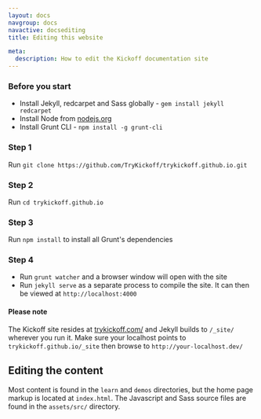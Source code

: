 ```yaml
---
layout: docs
navgroup: docs
navactive: docsediting
title: Editing this website

meta:
  description: How to edit the Kickoff documentation site
---
```


### Before you start

* Install Jekyll, redcarpet and Sass globally - `gem install jekyll redcarpet`
* Install Node from [nodejs.org](http://nodejs.org/)
* Install Grunt CLI - `npm install -g grunt-cli`

### Step 1

Run `git clone https://github.com/TryKickoff/trykickoff.github.io.git`

### Step 2

Run `cd trykickoff.github.io`

### Step 3

Run `npm install` to install all Grunt's dependencies

### Step 4

* Run `grunt watcher` and a browser window will open with the site
* Run `jekyll serve` as a separate process to compile the site. It can then be viewed at `http://localhost:4000`

#### Please note

The Kickoff site resides at [trykickoff.com/](http://trykickoff.com/) and Jekyll builds to `/_site/` wherever you run it. Make sure your localhost points to `trykickoff.github.io/_site` then browse to `http://your-localhost.dev/`

## Editing the content
Most content is found in the `learn` and `demos` directories, but the home page markup is located at `index.html`. The Javascript and Sass source files are found in the `assets/src/` directory.
